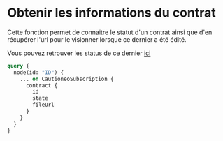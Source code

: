 # Obtenir les informations du contrat

Cette fonction permet de connaitre le statut d'un contrat ainsi que d'en récupérer l'url pour le visionner lorsque ce dernier a été édité.

Vous pouvez retrouver les status de ce dernier [ici](https://studio.apollographql.com/public/Cautioneo-API/variant/staging/schema/reference/enums/ContractState)

```graphql
query {
  node(id: "ID") {
    ... on CautioneoSubscription {
      contract {
        id
        state
        fileUrl
      }
    }
  }
}
```
